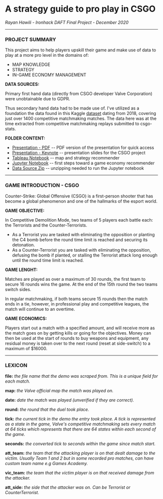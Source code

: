 # A strategy guide to pro play in CSGO
*Rayan Hawili - Ironhack DAFT Final Project - December 2020*

---
### PROJECT SUMMARY

This project aims to help players upskill their game and make use of data to play at a more pro level in the domains of:
- MAP KNOWLEDGE
- STRATEGY
- IN-GAME ECONOMY MANAGEMENT

**DATA SOURCES:**

Primary first hand data (directly from CSGO developer Valve Corporation) were unobtainable due to GDPR.

Thus secondary hand data had to be made use of. I've utilized as a foundation the data found in this Kaggle [dataset](https://www.kaggle.com/skihikingkevin/csgo-matchmaking-damage) dating from 2018, covering just over 1400 competitive matchmaking matches. The data here was at the time extracted from competitive matchmaking replays submitted to csgo-stats.

**FOLDER CONTENT:**

- [Presentation - PDF](https://github.com/ironhack-daft-ray/final_project_CSGO/blob/main/RH_CSGO_presentation_final_pdf.pdf) -- PDF version of the presentation for quick access
- [Presentation - Keynote](https://github.com/ironhack-daft-ray/final_project_CSGO/blob/main/RH_CSGO_presentation_final.key) -- presentation slides for the CSGO project
- [Tableau Notebook](https://github.com/ironhack-daft-ray/final_project_CSGO/blob/main/RH_CSGO_heatmap.twbx) -- map and strategy recommender
- [Jupyter Notebook](https://github.com/ironhack-daft-ray/final_project_CSGO/blob/main/RH_CSGO_IGES_final.ipynb) -- first steps toward a game economy recommender
- [Data Source Zip](https://github.com/ironhack-daft-ray/final_project_CSGO/blob/main/mm_master_demos.csv.zip) -- unzipping needed to run the Jupyter notebook

---

### GAME INTRODUCTION - CSGO

Counter-Strike: Global Offensive (CSGO) is a first-person shooter that has become a global phenomenon and one of the hallmarks of the esport world. 

**GAME OBJECTIVE:**

In Competitive Demolition Mode, two teams of 5 players each battle each: the Terrorists and the Counter-Terrorists.
- As a Terrorist you are tasked with eliminating the opposition or planting the C4 bomb before the round time limit is reached and securing its detonation.
- As a Counter-Terrorist you are tasked with eliminating the opposition, defusing the bomb if planted, or stalling the Terrorist attack long enough until the round time limit is reached.  

**GAME LENGHT:**

Matches are played as over a maximum of 30 rounds, the first team to secure 16 rounds wins the game. At the end of the 15th round the two teams switch sides.

In regular matchmaking, if both teams secure 15 rounds then the match ends in a tie, however, in professional play and competitive leagues, the match will continue to an overtime.

**GAME ECONOMICS:**

Players start out a match with a specified amount, and will receive more as the match goes on by getting kills or going for the objectives. Money can then be used at the start of rounds to buy weapons and equipment, any residual money is taken over to the next round (reset at side-switch) to a maximum of $16000.

---

### LEXICON

**file:**
*the file name that the demo was scraped from. This is a unique field for each match.*

**map:**
*the Valve official map the match was played on.*

**date:**
*date the match was played (unverified if they are correct).*

**round:**
*the round that the duel took place.*

**tick:**
*the current tick in the demo the entry took place. A tick is represented as a state in the game, Valve's competitive matchmaking sets every match at 64 ticks which represents that there are 64 states within each second of the game.*

**seconds:**
*the converted tick to seconds within the game since match start.*

**att_team:**
*the team that the attacking player is on that dealt damage to the victim. Usually Team 1 and 2 but in some recorded pro matches, can have custom team name e.g Games Academy.*

**vic_team:**
*the team that the victim player is on that received damage from the attacker.*

**att_side:**
*the side that the attacker was on. Can be Terrorist or CounterTerrorist.*
